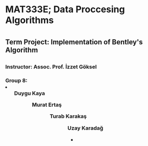 <h1> MAT333E; Data Proccesing Algorithms <h1>
<h2> Term Project: Implementation of Bentley's Algorithm <h2>
<h3> Instructor: Assoc. Prof. İzzet Göksel <h3>
    
<h3> Group 8:
    <li>
     <ul> Duygu Kaya <ul>
     <ul> Murat Ertaş <ul>
     <ul> Turab Karakaş <ul>
     <ul> Uzay Karadağ <ul>
    <li>

